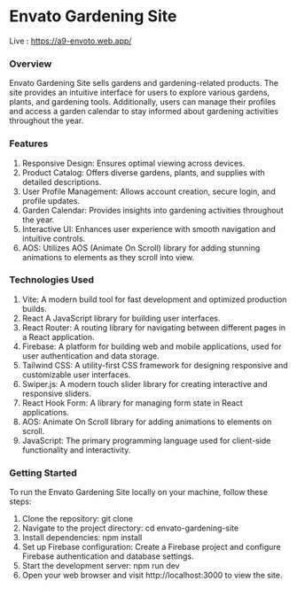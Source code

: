 # Envato Gardening Site

Live : https://a9-envoto.web.app/

### Overview

Envato Gardening Site sells gardens and gardening-related products. The site provides an intuitive interface for users to explore various gardens, plants, and gardening tools. Additionally, users can manage their profiles and access a garden calendar to stay informed about gardening activities throughout the year.



### Features

   1. Responsive Design: Ensures optimal viewing across devices.
   2. Product Catalog: Offers diverse gardens, plants, and supplies with detailed descriptions.
   3. User Profile Management: Allows account creation, secure login, and profile updates.
   4. Garden Calendar: Provides insights into gardening activities throughout the year.
   5. Interactive UI: Enhances user experience with smooth navigation and intuitive controls.
   6. AOS: Utilizes AOS (Animate On Scroll) library for adding stunning animations to elements as they scroll into view.



### Technologies Used

   1. Vite: A modern build tool for fast development and optimized production builds.
   2. React A JavaScript library for building user interfaces.
   3. React Router: A routing library for navigating between different pages in a React application.
   4. Firebase: A platform for building web and mobile applications, used for user authentication and data storage.
   5. Tailwind CSS: A utility-first CSS framework for designing responsive and customizable user interfaces.
   6. Swiper.js: A modern touch slider library for creating interactive and responsive sliders.
   7. React Hook Form: A library for managing form state in React applications.
   8. AOS: Animate On Scroll library for adding animations to elements on scroll.
   9. JavaScript: The primary programming language used for client-side functionality and interactivity.

      

### Getting Started

To run the Envato Gardening Site locally on your machine, follow these steps:

   1. Clone the repository: git clone <repository-url>
   2. Navigate to the project directory: cd envato-gardening-site
   3. Install dependencies: npm install
   4. Set up Firebase configuration: Create a Firebase project and configure Firebase authentication and database settings.
   5. Start the development server: npm run dev
   6. Open your web browser and visit http://localhost:3000 to view the site.
